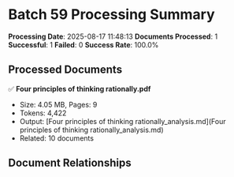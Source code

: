# Batch 59 Processing Summary

**Processing Date**: 2025-08-17 11:48:13
**Documents Processed**: 1
**Successful**: 1
**Failed**: 0
**Success Rate**: 100.0%

## Processed Documents

✅ **Four principles of thinking rationally.pdf**
   - Size: 4.05 MB, Pages: 9
   - Tokens: 4,422
   - Output: [Four principles of thinking rationally_analysis.md](Four principles of thinking rationally_analysis.md)
   - Related: 10 documents

## Document Relationships
